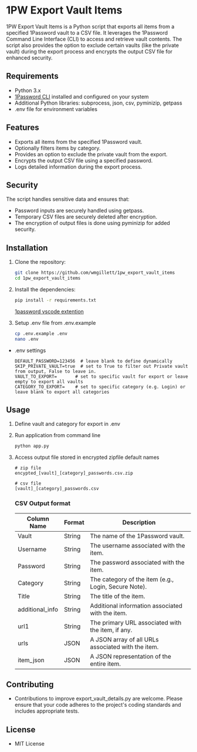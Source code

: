 # 1PW Export Vault Items

1PW Export Vault Items is a Python script that exports all items from a specified 1Password vault to a CSV file. It leverages the 1Password Command Line Interface (CLI) to access and retrieve vault contents. The script also provides the option to exclude certain vaults (like the private vault) during the export process and encrypts the output CSV file for enhanced security.

## Requirements
- Python 3.x
- [1Password CLI](https://marketplace.visualstudio.com/items?itemName=1Password.op-vscode) installed and configured on your system 
- Additional Python libraries: subprocess, json, csv, pyminizip, getpass
- .env file for environment variables

## Features
- Exports all items from the specified 1Password vault.
- Optionally filters items by category.
- Provides an option to exclude the private vault from the export.
- Encrypts the output CSV file using a specified password.
- Logs detailed information during the export process.
  
## Security
The script handles sensitive data and ensures that:
- Password inputs are securely handled using getpass.
- Temporary CSV files are securely deleted after encryption.
- The encryption of output files is done using pyminizip for added security.


## Installation

1. Clone the repository:

   ```bash
   git clone https://github.com/wmgillett/1pw_export_vault_items
   cd 1pw_export_vault_items
   ```

2. Install the dependencies:

   ```bash
   pip install -r requirements.txt
   ```
   [1password vscode extention](https://marketplace.visualstudio.com/items?itemName=1Password.op-vscode)

3. Setup .env file from .env.example
   ```bash
   cp .env.example .env
   nano .env
   ```
 - .env settings
   ```
   DEFAULT_PASSWORD=123456  # leave blank to define dynamically
   SKIP_PRIVATE_VAULT=true  # set to True to filter out Private vault from output, False to leave in.
   VAULT_TO_EXPORT=       # set to specific vault for export or leave empty to export all vaults
   CATEGORY_TO_EXPORT=    # set to specific category (e.g. Login) or leave blank to export all categories
   ```
## Usage
1) Define vault and category for export in .env

2) Run application from command line
   ```bash
   python app.py
   ```
3) Access output file stored in encrypted zipfile
   default names
   ```
   # zip file
   encypted_[vault]_[category]_passwords.csv.zip

   # csv file
   [vault]_[category]_passwords.csv
   ```
   ### CSV Output format
      | Column Name     | Format | Description                                      |
      |-----------------|--------|--------------------------------------------------|
      | Vault           | String | The name of the 1Password vault.                 |
      | Username        | String | The username associated with the item.           |
      | Password        | String | The password associated with the item.           |
      | Category        | String | The category of the item (e.g., Login, Secure Note). |
      | Title           | String | The title of the item.                           |
      | additional_info | String | Additional information associated with the item. |
      | url1            | String | The primary URL associated with the item, if any. |
      | urls            | JSON   | A JSON array of all URLs associated with the item. |
      | item_json       | JSON   | A JSON representation of the entire item.        |


## Contributing
- Contributions to improve export_vault_details.py are welcome. Please ensure that your code adheres to the project's coding standards and includes appropriate tests.

## License
 - MIT License

